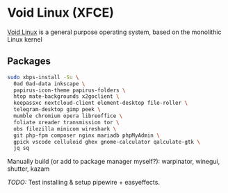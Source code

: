 # Void Linux (XFCE)

[Void Linux](https://voidlinux.org/) is a general purpose operating system, based on the monolithic Linux kernel

## Packages

```sh
sudo xbps-install -Su \
  0ad 0ad-data inkscape \
  papirus-icon-theme papirus-folders \
  htop mate-backgrounds x2goclient \
  keepassxc nextcloud-client element-desktop file-roller \
  telegram-desktop gimp peek \
  mumble chromium opera libreoffice \
  foliate xreader transmission tor \
  obs filezilla minicom wireshark \
  git php-fpm composer nginx mariadb phpMyAdmin \
  gpick vscode celluloid ghex gnome-calculator qalculate-gtk \
  jq sq
```

Manually build (or add to package manager myself?): warpinator, winegui, shutter, kazam

_TODO:_ Test installing & setup pipewire + easyeffects.

